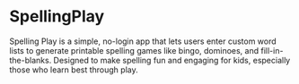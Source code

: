 # SpellingPlay
Spelling Play is a simple, no-login app that lets users enter custom word lists to generate printable spelling games like bingo, dominoes, and fill-in-the-blanks. Designed to make spelling fun and engaging for kids, especially those who learn best through play.
